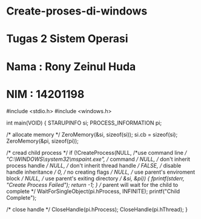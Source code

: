 # Create-proses-di-windows
# Tugas 2 Sistem Operasi
# Nama  : Rony Zeinul Huda
# NIM   : 14201198 

#include <stdio.h>
#include <windows.h>

int main(VOID)
{
STARUPINFO si;
PROCESS_INFORMATION pi;

  /* allocate memory */
  ZeroMemory(&si, sizeof(si));
  si.cb = sizeof(si);
  ZeroMemory(&pi, sizeof(pi));
  
  /* cread child process */
  if (!CreateProcess(NULL, /*use command line */
    "C:\\WINDOWS\\system32\\mspaint.exe", /* command */
    NULL, /* don't inherit process handle */
    NULL, /* don't inherit thread handle */
    FALSE, /* disable handle inheritance */
    0, /* no creating flags */
    NULL, /* use parent's enviroment block */
    NULL, /* use parent's exiting directory */
    &si,
    &pi))
   {
    fprintf(stderr, "Create Process Failed");
    return -1;
   }
   /* parent will wait for the child to complete */
   WaitForSingleObject(pi.hProcess, INFINITE);
   printf("Child Complete");
   
   /* close handle */
   CloseHandle(pi.hProcess);
   CloseHandle(pi.hThread);
}
